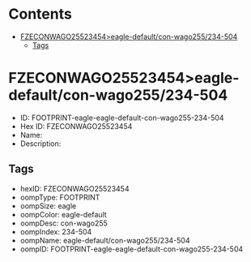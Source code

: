 



Contents
========

* [FZECONWAGO25523454>eagle-default/con-wago255/234-504](#fzeconwago25523454eagle-defaultcon-wago255234-504)
	* [Tags](#tags)

# FZECONWAGO25523454>eagle-default/con-wago255/234-504

- ID: FOOTPRINT-eagle-eagle-default-con-wago255-234-504
- Hex ID: FZECONWAGO25523454
- Name: 
- Description: 

## Tags

- hexID: FZECONWAGO25523454
- oompType: FOOTPRINT
- oompSize: eagle
- oompColor: eagle-default
- oompDesc: con-wago255
- oompIndex: 234-504
- oompName: eagle-default/con-wago255/234-504
- oompID: FOOTPRINT-eagle-eagle-default-con-wago255-234-504
